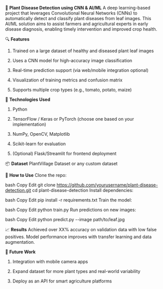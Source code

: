 🌿 **Plant Disease Detection using CNN & AI/ML**
A deep learning-based project that leverages Convolutional Neural Networks (CNNs) to automatically detect and classify plant diseases from leaf images. This AI/ML solution aims to assist farmers and agricultural experts in early disease diagnosis, enabling timely intervention and improved crop health.

🔍 **Features**
1) Trained on a large dataset of healthy and diseased plant leaf images

2) Uses a CNN model for high-accuracy image classification

3) Real-time prediction support (via web/mobile integration optional)

4) Visualization of training metrics and confusion matrix

5) Supports multiple crop types (e.g., tomato, potato, maize)

🧠 **Technologies Used**
1) Python

2) TensorFlow / Keras or PyTorch (choose one based on your implementation)

3) NumPy, OpenCV, Matplotlib

4) Scikit-learn for evaluation

5) (Optional) Flask/Streamlit for frontend deployment

📦 **Dataset**
PlantVillage Dataset or any custom dataset

🚀 **How to Use**
Clone the repo:

bash
Copy
Edit
git clone https://github.com/yourusername/plant-disease-detection.git
cd plant-disease-detection
Install dependencies:

bash
Copy
Edit
pip install -r requirements.txt
Train the model:

bash
Copy
Edit
python train.py
Run predictions on new images:

bash
Copy
Edit
python predict.py --image path/to/leaf.jpg

📈 **Results**
Achieved over XX% accuracy on validation data with low false positives. Model performance improves with transfer learning and data augmentation.

🤖 **Future Work**
1) Integration with mobile camera apps

2) Expand dataset for more plant types and real-world variability

3) Deploy as an API for smart agriculture platforms
